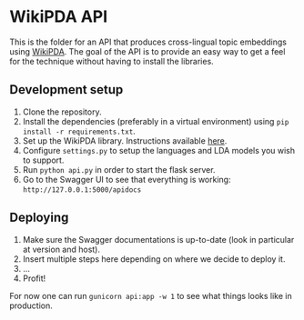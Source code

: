 # WikiPDA API
This is the folder for an API that produces cross-lingual topic embeddings using 
[WikiPDA](https://arxiv.org/abs/2009.11207). The goal of the API is to provide an easy way
to get a feel for the technique without having to install the libraries.

## Development setup
1. Clone the repository.
2. Install the dependencies (preferably in a virtual environment) using `pip install -r requirements.txt`.
3. Set up the WikiPDA library. Instructions available [here](https://github.com/epfl-dlab/WikiPDA/tree/master/WikiPDA-Lib).
4. Configure `settings.py` to setup the languages and LDA models you wish to support.
5. Run `python api.py` in order to start the flask server.
6. Go to the Swagger UI to see that everything is working: 
`http://127.0.0.1:5000/apidocs`

## Deploying
1. Make sure the Swagger documentations is up-to-date (look in particular at version and host).
2. Insert multiple steps here depending on where we decide to deploy it.
3. ...
4. Profit!

For now one can run `gunicorn api:app -w 1` to see what things looks like in production.